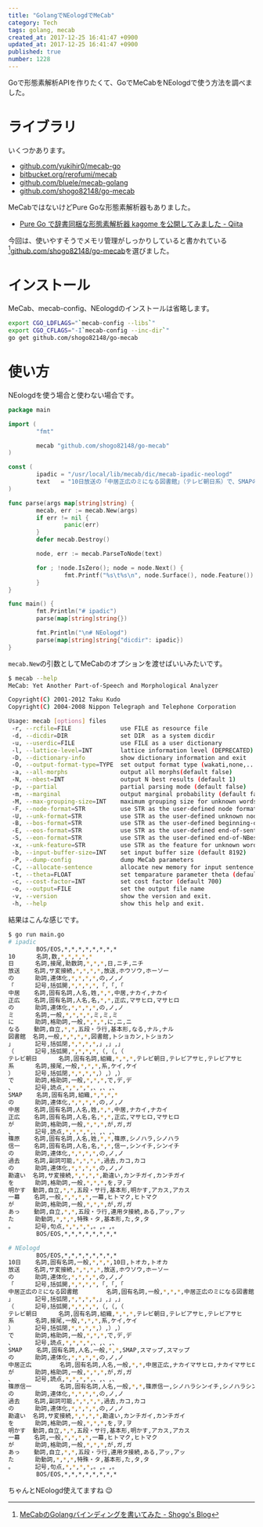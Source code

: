 ```yaml
---
title: "GolangでNEologdでMeCab"
category: Tech
tags: golang, mecab
created_at: 2017-12-25 16:41:47 +0900
updated_at: 2017-12-25 16:41:47 +0900
published: true
number: 1228
---
```


Goで形態素解析APIを作りたくて、GoでMeCabをNEologdで使う方法を調べました。

# ライブラリ
いくつかあります。

* [github.com/yukihir0/mecab-go](https://github.com/yukihir0/mecab-go)
* [bitbucket.org/rerofumi/mecab](https://bitbucket.org/rerofumi/mecab)
* [github.com/bluele/mecab-golang](https://github.com/bluele/mecab-golang)
* [github.com/shogo82148/go-mecab](https://github.com/shogo82148/go-mecab)

MeCabではないけどPure Goな形態素解析器もありました。

* [Pure Go で辞書同梱な形態素解析器 kagome を公開してみました - Qiita](https://qiita.com/ikawaha/items/ff27ac03e22b7f36811b)

今回は、使いやすそうでメモリ管理がしっかりしていると書かれている[^1][github.com/shogo82148/go-mecab](https://github.com/shogo82148/go-mecab)を選びました。

[^1]: [MeCabのGolangバインディングを書いてみた - Shogo's Blog](https://shogo82148.github.io/blog/2016/02/11/golang-mecab-binding/)

# インストール
MeCab、mecab-config、NEologdのインストールは省略します。

```bash
export CGO_LDFLAGS="`mecab-config --libs`"
export CGO_CFLAGS="-I`mecab-config --inc-dir`"
go get github.com/shogo82148/go-mecab
```

# 使い方
NEologdを使う場合と使わない場合です。

```go:main.go
package main

import (
        "fmt"

        mecab "github.com/shogo82148/go-mecab"
)

const (
        ipadic = "/usr/local/lib/mecab/dic/mecab-ipadic-neologd"
        text   = "10日放送の「中居正広のミになる図書館」（テレビ朝日系）で、SMAPの中居正広が、篠原信一の過去の勘違いを明かす一幕があった。"
)

func parse(args map[string]string) {
        mecab, err := mecab.New(args)
        if err != nil {
                panic(err)
        }
        defer mecab.Destroy()

        node, err := mecab.ParseToNode(text)

        for ; !node.IsZero(); node = node.Next() {
                fmt.Printf("%s\t%s\n", node.Surface(), node.Feature())
        }
}

func main() {
        fmt.Println("# ipadic")
        parse(map[string]string{})

        fmt.Println("\n# NEologd")
        parse(map[string]string{"dicdir": ipadic})
}
```

`mecab.New`の引数としてMeCabのオプションを渡せばいいみたいです。

```bash
$ mecab --help
MeCab: Yet Another Part-of-Speech and Morphological Analyzer

Copyright(C) 2001-2012 Taku Kudo
Copyright(C) 2004-2008 Nippon Telegraph and Telephone Corporation

Usage: mecab [options] files
 -r, --rcfile=FILE              use FILE as resource file
 -d, --dicdir=DIR               set DIR  as a system dicdir
 -u, --userdic=FILE             use FILE as a user dictionary
 -l, --lattice-level=INT        lattice information level (DEPRECATED)
 -D, --dictionary-info          show dictionary information and exit
 -O, --output-format-type=TYPE  set output format type (wakati,none,...)
 -a, --all-morphs               output all morphs(default false)
 -N, --nbest=INT                output N best results (default 1)
 -p, --partial                  partial parsing mode (default false)
 -m, --marginal                 output marginal probability (default false)
 -M, --max-grouping-size=INT    maximum grouping size for unknown words (default 24)
 -F, --node-format=STR          use STR as the user-defined node format
 -U, --unk-format=STR           use STR as the user-defined unknown node format
 -B, --bos-format=STR           use STR as the user-defined beginning-of-sentence format
 -E, --eos-format=STR           use STR as the user-defined end-of-sentence format
 -S, --eon-format=STR           use STR as the user-defined end-of-NBest format
 -x, --unk-feature=STR          use STR as the feature for unknown word
 -b, --input-buffer-size=INT    set input buffer size (default 8192)
 -P, --dump-config              dump MeCab parameters
 -C, --allocate-sentence        allocate new memory for input sentence
 -t, --theta=FLOAT              set temparature parameter theta (default 0.75)
 -c, --cost-factor=INT          set cost factor (default 700)
 -o, --output=FILE              set the output file name
 -v, --version                  show the version and exit.
 -h, --help                     show this help and exit.
```

結果はこんな感じです。

```bash
$ go run main.go
# ipadic
        BOS/EOS,*,*,*,*,*,*,*,*
10      名詞,数,*,*,*,*,*
日      名詞,接尾,助数詞,*,*,*,日,ニチ,ニチ
放送    名詞,サ変接続,*,*,*,*,放送,ホウソウ,ホーソー
の      助詞,連体化,*,*,*,*,の,ノ,ノ
「      記号,括弧開,*,*,*,*,「,「,「
中居    名詞,固有名詞,人名,姓,*,*,中居,ナカイ,ナカイ
正広    名詞,固有名詞,人名,名,*,*,正広,マサヒロ,マサヒロ
の      助詞,連体化,*,*,*,*,の,ノ,ノ
ミ      名詞,一般,*,*,*,*,ミ,ミ,ミ
に      助詞,格助詞,一般,*,*,*,に,ニ,ニ
なる    動詞,自立,*,*,五段・ラ行,基本形,なる,ナル,ナル
図書館  名詞,一般,*,*,*,*,図書館,トショカン,トショカン
」      記号,括弧閉,*,*,*,*,」,」,」
（      記号,括弧開,*,*,*,*,（,（,（
テレビ朝日      名詞,固有名詞,組織,*,*,*,テレビ朝日,テレビアサヒ,テレビアサヒ
系      名詞,接尾,一般,*,*,*,系,ケイ,ケイ
）      記号,括弧閉,*,*,*,*,）,）,）
で      助詞,格助詞,一般,*,*,*,で,デ,デ
、      記号,読点,*,*,*,*,、,、,、
SMAP    名詞,固有名詞,組織,*,*,*,*
の      助詞,連体化,*,*,*,*,の,ノ,ノ
中居    名詞,固有名詞,人名,姓,*,*,中居,ナカイ,ナカイ
正広    名詞,固有名詞,人名,名,*,*,正広,マサヒロ,マサヒロ
が      助詞,格助詞,一般,*,*,*,が,ガ,ガ
、      記号,読点,*,*,*,*,、,、,、
篠原    名詞,固有名詞,人名,姓,*,*,篠原,シノハラ,シノハラ
信一    名詞,固有名詞,人名,名,*,*,信一,シンイチ,シンイチ
の      助詞,連体化,*,*,*,*,の,ノ,ノ
過去    名詞,副詞可能,*,*,*,*,過去,カコ,カコ
の      助詞,連体化,*,*,*,*,の,ノ,ノ
勘違い  名詞,サ変接続,*,*,*,*,勘違い,カンチガイ,カンチガイ
を      助詞,格助詞,一般,*,*,*,を,ヲ,ヲ
明かす  動詞,自立,*,*,五段・サ行,基本形,明かす,アカス,アカス
一幕    名詞,一般,*,*,*,*,一幕,ヒトマク,ヒトマク
が      助詞,格助詞,一般,*,*,*,が,ガ,ガ
あっ    動詞,自立,*,*,五段・ラ行,連用タ接続,ある,アッ,アッ
た      助動詞,*,*,*,特殊・タ,基本形,た,タ,タ
。      記号,句点,*,*,*,*,。,。,。
        BOS/EOS,*,*,*,*,*,*,*,*

# NEologd
        BOS/EOS,*,*,*,*,*,*,*,*
10日    名詞,固有名詞,一般,*,*,*,10日,トオカ,トオカ
放送    名詞,サ変接続,*,*,*,*,放送,ホウソウ,ホーソー
の      助詞,連体化,*,*,*,*,の,ノ,ノ
「      記号,括弧開,*,*,*,*,「,「,「
中居正広のミになる図書館        名詞,固有名詞,一般,*,*,*,中居正広のミになる図書館,ナカイマサヒロノミニナルトショカン,ナカイマサヒロノミニナルトショカン
」      記号,括弧閉,*,*,*,*,」,」,」
（      記号,括弧開,*,*,*,*,（,（,（
テレビ朝日      名詞,固有名詞,組織,*,*,*,テレビ朝日,テレビアサヒ,テレビアサヒ
系      名詞,接尾,一般,*,*,*,系,ケイ,ケイ
）      記号,括弧閉,*,*,*,*,）,）,）
で      助詞,格助詞,一般,*,*,*,で,デ,デ
、      記号,読点,*,*,*,*,、,、,、
SMAP    名詞,固有名詞,人名,一般,*,*,SMAP,スマップ,スマップ
の      助詞,連体化,*,*,*,*,の,ノ,ノ
中居正広        名詞,固有名詞,人名,一般,*,*,中居正広,ナカイマサヒロ,ナカイマサヒロ
が      助詞,格助詞,一般,*,*,*,が,ガ,ガ
、      記号,読点,*,*,*,*,、,、,、
篠原信一        名詞,固有名詞,人名,一般,*,*,篠原信一,シノハラシンイチ,シノハラシンイチ
の      助詞,連体化,*,*,*,*,の,ノ,ノ
過去    名詞,副詞可能,*,*,*,*,過去,カコ,カコ
の      助詞,連体化,*,*,*,*,の,ノ,ノ
勘違い  名詞,サ変接続,*,*,*,*,勘違い,カンチガイ,カンチガイ
を      助詞,格助詞,一般,*,*,*,を,ヲ,ヲ
明かす  動詞,自立,*,*,五段・サ行,基本形,明かす,アカス,アカス
一幕    名詞,一般,*,*,*,*,一幕,ヒトマク,ヒトマク
が      助詞,格助詞,一般,*,*,*,が,ガ,ガ
あっ    動詞,自立,*,*,五段・ラ行,連用タ接続,ある,アッ,アッ
た      助動詞,*,*,*,特殊・タ,基本形,た,タ,タ
。      記号,句点,*,*,*,*,。,。,。
        BOS/EOS,*,*,*,*,*,*,*,*
```

ちゃんとNEologd使えてますね :wink:
